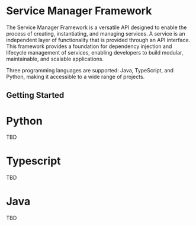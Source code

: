 # Service Manager Framework

The Service Manager Framework is a versatile API designed to enable the process of creating, instantiating, and managing services.  A service is an independent layer of functionality that is provided through an API interface.  This framework provides a foundation for dependency injection and lifecycle management of services, enabling developers to build modular, maintainable, and scalable applications. 

Three programming languages are supported: Java, TypeScript, and Python, making it accessible to a wide range of projects.

## Getting Started

# Python

TBD

# Typescript

TBD

# Java

TBD